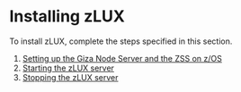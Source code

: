 # Installing zLUX

To install zLUX, complete the steps specified in this section.

1.  [Setting up the Giza Node Server and the ZSS on z/OS](../topics/mvd-instsetupeverythingonzos.md)
2.  [Starting the zLUX server](../topics/mvd-startzluxserver.md)
3.  [Stopping the zLUX server](../topics/mvd-stopzluxserver.md)

